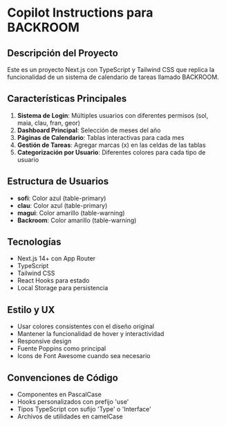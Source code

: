# Copilot Instructions para BACKROOM

<!-- Use this file to provide workspace-specific custom instructions to Copilot. For more details, visit https://code.visualstudio.com/docs/copilot/copilot-customization#_use-a-githubcopilotinstructionsmd-file -->

## Descripción del Proyecto

Este es un proyecto Next.js con TypeScript y Tailwind CSS que replica la funcionalidad de un sistema de calendario de tareas llamado BACKROOM.

## Características Principales

1. **Sistema de Login**: Múltiples usuarios con diferentes permisos (sol, maia, clau, fran, geor)
2. **Dashboard Principal**: Selección de meses del año
3. **Páginas de Calendario**: Tablas interactivas para cada mes
4. **Gestión de Tareas**: Agregar marcas (x) en las celdas de las tablas
5. **Categorización por Usuario**: Diferentes colores para cada tipo de usuario

## Estructura de Usuarios

- **sofi**: Color azul (table-primary)
- **clau**: Color azul (table-primary) 
- **magui**: Color amarillo (table-warning)
- **Backroom**: Color amarillo (table-warning)

## Tecnologías

- Next.js 14+ con App Router
- TypeScript
- Tailwind CSS
- React Hooks para estado
- Local Storage para persistencia

## Estilo y UX

- Usar colores consistentes con el diseño original
- Mantener la funcionalidad de hover y interactividad
- Responsive design
- Fuente Poppins como principal
- Icons de Font Awesome cuando sea necesario

## Convenciones de Código

- Componentes en PascalCase
- Hooks personalizados con prefijo 'use'
- Tipos TypeScript con sufijo 'Type' o 'Interface'
- Archivos de utilidades en camelCase
